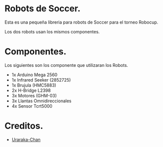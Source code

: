 # Robots de Soccer.

Esta es una pequeña libreria para robots de Soccer para el torneo Robocup.

Los dos robots usan los mismos componentes.

# Componentes.

Los siguientes son los componente  que utilizaran los Robots.
- 1x Arduino Mega 2560
- 1x Infrared Seeker (2852725)
- 1x Brujula (HMC5883)
- 2x H-Bridge L2398
- 3x Motores (GHM-03)
- 3x Llantas Omnidireccionales
- 4x Sensor Tcrt5000

# Creditos.

- [Uraraka-Chan](https://github.com/Uraraka-Chan)